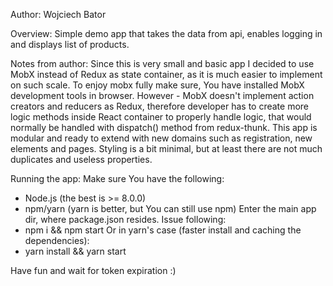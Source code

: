 Author:
  Wojciech Bator

Overview:
  Simple demo app that takes the data from api, enables logging 
  in and displays list of products.

Notes from author:
  Since this is very small and basic app I decided to use MobX
  instead of Redux as state container, as it is much easier to
  implement on such scale. To enjoy mobx fully make sure, You
  have installed MobX development tools in browser. However -
  MobX doesn't implement action creators and reducers as Redux,
  therefore developer has to create more logic methods inside
  React container to properly handle logic, that would normally
  be handled with dispatch() method from redux-thunk. This app is 
  modular and ready to extend with new domains such as registration,
  new elements and pages. Styling is a bit minimal, but at least
  there are not much duplicates and useless properties.

  Running the app:
  Make sure You have the following:
   - Node.js (the best is >= 8.0.0)
   - npm/yarn (yarn is better, but You can still use npm)
  Enter the main app dir, where package.json resides. Issue following:
   - npm i && npm start
  Or in yarn's case (faster install and caching the dependencies):
   - yarn install && yarn start

  Have fun and wait for token expiration :)
